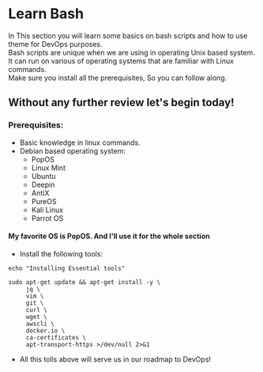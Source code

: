 # Learn Bash

In This section you will learn some basics on bash scripts and how to use theme for DevOps purposes. <br>
Bash scripts are unique when we are using in operating Unix based system. <br> 
It can run on various of operating systems that are familiar with Linux commands. <br>
Make sure you install all the prerequisites, So you can follow along.<br>
## Without any further review let's begin today!

### Prerequisites:
- Basic knowledge in linux commands.
- Debian based operating system: <br>
  - PopOS
  - Linux Mint
  - Ubuntu
  - Deepin
  - AntiX
  - PureOS
  - Kali Linux
  - Parrot OS

#### My favorite OS is PopOS. And I'll use it for the whole section

- Install the following tools:
```shell
echo "Installing Essential tools"

sudo apt-get update && apt-get install -y \
     jq \
     vim \
     git \
     curl \
     wget \
     awscli \
     docker.io \
     ca-certificates \
     apt-transport-https >/dev/null 2>&1
``` 
 - All this tolls above will serve us in our roadmap to DevOps!